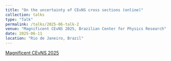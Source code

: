 ```yaml
---
title: "On the uncertainty of CEvNS cross sections (online)"
collection: talks
type: "Talk"
permalink: /talks/2025-06-talk-2
venue: "Magnificent CEvNS 2025, Brazilian Center for Physics Research"
date: 2025-06-11
location: "Rio de Janeiro, Brazil"
---
```


[Magnificent CEvNS 2025](https://indico.cern.ch/event/1458241/)
